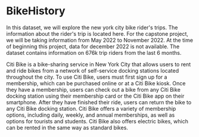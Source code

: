 # BikeHistory




In this dataset, we will explore the new york city bike rider's trips. The information about the rider's trip is located here. For the capstone project, we will be taking information from May 2022 to November 2022. At the time of beginning this project, data for december 2022 is not available. The dataset contains information on 676k trip riders from the last 6 months.

Citi Bike is a bike-sharing service in New York City that allows users to rent and ride bikes from a network of self-service docking stations located throughout the city. To use Citi Bike, users must first sign up for a membership, which can be purchased online or at a Citi Bike kiosk. Once they have a membership, users can check out a bike from any Citi Bike docking station using their membership card or the Citi Bike app on their smartphone. After they have finished their ride, users can return the bike to any Citi Bike docking station. Citi Bike offers a variety of membership options, including daily, weekly, and annual memberships, as well as options for tourists and students. Citi Bike also offers electric bikes, which can be rented in the same way as standard bikes.
